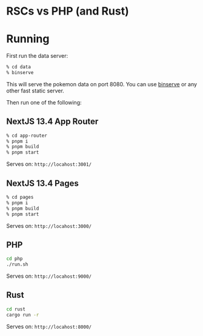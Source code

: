 RSCs vs PHP (and Rust)
======================

# Running

First run the data server:
  
```bash
% cd data
% binserve
```

This will serve the pokemon data on port 8080. You can use [binserve](https://github.com/mufeedvh/binserve) or any other fast static server.

Then run one of the following:

## NextJS 13.4 App Router

```bash
% cd app-router
% pnpm i
% pnpm build
% pnpm start
```

Serves on: `http://locahost:3001/`

## NextJS 13.4 Pages

```bash
% cd pages
% pnpm i
% pnpm build
% pnpm start
```

Serves on: `http://locahost:3000/`

## PHP

```bash
cd php
./run.sh
```

Serves on: `http://locahost:9000/`

## Rust

```bash
cd rust
cargo run -r
```

Serves on: `http://locahost:8000/`
